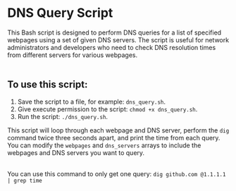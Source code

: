 # DNS Query Script
This Bash script is designed to perform DNS queries for a list of specified webpages using a set of given DNS servers. The script is useful for network administrators and developers who need to check DNS resolution times from different servers for various webpages.  
<br>

## To use this script:

1. Save the script to a file, for example: `dns_query.sh`.  
2. Give execute permission to the script: `chmod +x dns_query.sh`.  
3. Run the script: `./dns_query.sh`.  

This script will loop through each webpage and DNS server, perform the `dig` command twice three seconds apart, and print the time from each query. You can modify the `webpages` and `dns_servers` arrays to include the webpages and DNS servers you want to query.  
<br>

You can use this command to only get one query: `dig github.com @1.1.1.1 | grep time`
